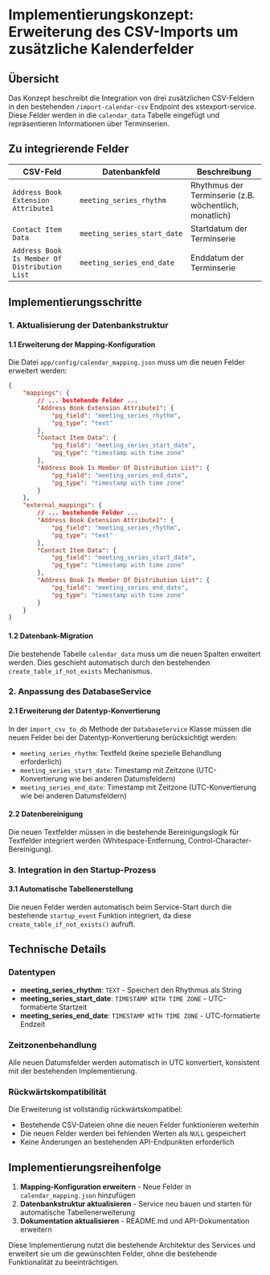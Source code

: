 # Implementierungskonzept: Erweiterung des CSV-Imports um zusätzliche Kalenderfelder

## Übersicht
Das Konzept beschreibt die Integration von drei zusätzlichen CSV-Feldern in den bestehenden `/import-calendar-csv` Endpoint des xstexport-service. Diese Felder werden in die `calendar_data` Tabelle eingefügt und repräsentieren Informationen über Terminserien.

## Zu integrierende Felder

| CSV-Feld | Datenbankfeld | Beschreibung |
|----------|---------------|--------------|
| `Address Book Extension Attribute1` | `meeting_series_rhythm` | Rhythmus der Terminserie (z.B. wöchentlich, monatlich) |
| `Contact Item Data` | `meeting_series_start_date` | Startdatum der Terminserie |
| `Address Book Is Member Of Distribution List` | `meeting_series_end_date` | Enddatum der Terminserie |

## Implementierungsschritte

### 1. Aktualisierung der Datenbankstruktur

#### 1.1 Erweiterung der Mapping-Konfiguration
Die Datei `app/config/calendar_mapping.json` muss um die neuen Felder erweitert werden:

```json
{
    "mappings": {
        // ... bestehende Felder ...
        "Address Book Extension Attribute1": {
            "pg_field": "meeting_series_rhythm",
            "pg_type": "text"
        },
        "Contact Item Data": {
            "pg_field": "meeting_series_start_date",
            "pg_type": "timestamp with time zone"
        },
        "Address Book Is Member Of Distribution List": {
            "pg_field": "meeting_series_end_date",
            "pg_type": "timestamp with time zone"
        }
    },
    "external_mappings": {
        // ... bestehende Felder ...
        "Address Book Extension Attribute1": {
            "pg_field": "meeting_series_rhythm",
            "pg_type": "text"
        },
        "Contact Item Data": {
            "pg_field": "meeting_series_start_date",
            "pg_type": "timestamp with time zone"
        },
        "Address Book Is Member Of Distribution List": {
            "pg_field": "meeting_series_end_date",
            "pg_type": "timestamp with time zone"
        }
    }
}
```

#### 1.2 Datenbank-Migration
Die bestehende Tabelle `calendar_data` muss um die neuen Spalten erweitert werden. Dies geschieht automatisch durch den bestehenden `create_table_if_not_exists` Mechanismus.

### 2. Anpassung des DatabaseService

#### 2.1 Erweiterung der Datentyp-Konvertierung
In der `import_csv_to_db` Methode der `DatabaseService` Klasse müssen die neuen Felder bei der Datentyp-Konvertierung berücksichtigt werden:

- `meeting_series_rhythm`: Textfeld (keine spezielle Behandlung erforderlich)
- `meeting_series_start_date`: Timestamp mit Zeitzone (UTC-Konvertierung wie bei anderen Datumsfeldern)
- `meeting_series_end_date`: Timestamp mit Zeitzone (UTC-Konvertierung wie bei anderen Datumsfeldern)

#### 2.2 Datenbereinigung
Die neuen Textfelder müssen in die bestehende Bereinigungslogik für Textfelder integriert werden (Whitespace-Entfernung, Control-Character-Bereinigung).

### 3. Integration in den Startup-Prozess

#### 3.1 Automatische Tabellenerstellung
Die neuen Felder werden automatisch beim Service-Start durch die bestehende `startup_event` Funktion integriert, da diese `create_table_if_not_exists()` aufruft.

## Technische Details

### Datentypen
- **meeting_series_rhythm**: `TEXT` - Speichert den Rhythmus als String
- **meeting_series_start_date**: `TIMESTAMP WITH TIME ZONE` - UTC-formatierte Startzeit
- **meeting_series_end_date**: `TIMESTAMP WITH TIME ZONE` - UTC-formatierte Endzeit

### Zeitzonenbehandlung
Alle neuen Datumsfelder werden automatisch in UTC konvertiert, konsistent mit der bestehenden Implementierung.

### Rückwärtskompatibilität
Die Erweiterung ist vollständig rückwärtskompatibel:
- Bestehende CSV-Dateien ohne die neuen Felder funktionieren weiterhin
- Die neuen Felder werden bei fehlenden Werten als `NULL` gespeichert
- Keine Änderungen an bestehenden API-Endpunkten erforderlich

## Implementierungsreihenfolge

1. **Mapping-Konfiguration erweitern** - Neue Felder in `calendar_mapping.json` hinzufügen
2. **Datenbankstruktur aktualisieren** - Service neu  bauen und starten für automatische Tabellenerweiterung
3. **Dokumentation aktualisieren** - README.md und API-Dokumentation erweitern

Diese Implementierung nutzt die bestehende Architektur des Services und erweitert sie um die gewünschten Felder, ohne die bestehende Funktionalität zu beeinträchtigen.
